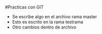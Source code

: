 #Practicas con GIT

- Se escribe algo en el archivo rama master
- Esto es escrito en la rama testrama
- Otro cambios dentro de archivo
